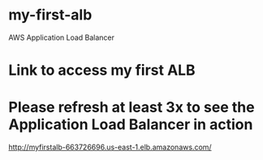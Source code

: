 # my-first-alb
AWS Application Load Balancer

# Link to access my first ALB
# Please refresh at least 3x to see the Application Load Balancer in action
http://myfirstalb-663726696.us-east-1.elb.amazonaws.com/
